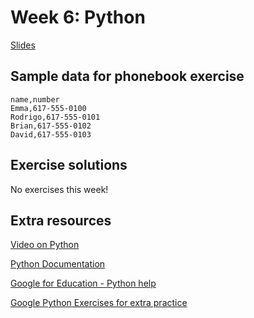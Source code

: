 # Week 6: Python

[Slides](https://docs.google.com/presentation/d/19NuEhhVG8D8dQYZMTp2K1-Xv0YM2v3_vCmSCxgspReY/edit?usp=sharing)


## Sample data for phonebook exercise

```
name,number
Emma,617-555-0100
Rodrigo,617-555-0101
Brian,617-555-0102
David,617-555-0103
```


## Exercise solutions

No exercises this week!


## Extra resources

[Video on Python](https://www.youtube.com/watch?v=mgBpcQRDtl0)

[Python Documentation](https://docs.python.org/3/)

[Google for Education - Python help](https://developers.google.com/edu/python/introduction)

[Google Python Exercises for extra practice](https://developers.google.com/edu/python/exercises/basic)
